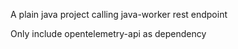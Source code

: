 A plain java project calling java-worker rest endpoint

Only include opentelemetry-api as dependency